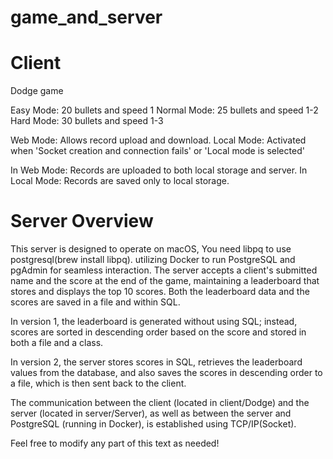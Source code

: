 # game_and_server

# Client

Dodge game

Easy Mode: 20 bullets and speed 1
Normal Mode: 25 bullets and speed 1-2
Hard Mode: 30 bullets and speed 1-3

Web Mode: Allows record upload and download.
Local Mode: Activated when 'Socket creation and connection fails' or 'Local mode is selected'

In Web Mode: Records are uploaded to both local storage and server.
In Local Mode: Records are saved only to local storage.


# Server Overview
This server is designed to operate on macOS, You need libpq to use postgresql(brew install libpq).
 utilizing Docker to run PostgreSQL and pgAdmin for seamless interaction. The server accepts a client's submitted name and the score at the end of the game, maintaining a leaderboard that stores and displays the top 10 scores. Both the leaderboard data and the scores are saved in a file and within SQL.

In version 1, the leaderboard is generated without using SQL; instead, scores are sorted in descending order based on the score and stored in both a file and a class.

In version 2, the server stores scores in SQL, retrieves the leaderboard values from the database, and also saves the scores in descending order to a file, which is then sent back to the client.

The communication between the client (located in client/Dodge) and the server (located in server/Server), as well as between the server and PostgreSQL (running in Docker), is established using TCP/IP(Socket).

Feel free to modify any part of this text as needed!